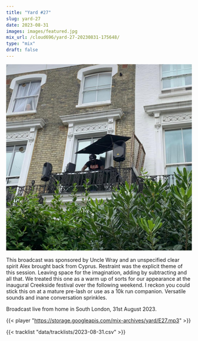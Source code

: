 ```yaml
---
title: "Yard #27"
slug: yard-27
date: 2023-08-31
images: images/featured.jpg
mix_url: /cloud696/yard-27-20230831-175648/
type: "mix"
draft: false
---
```


![artwork](images/featured.jpg)

This broadcast was sponsored by Uncle Wray and an unspecified clear spirit Alex brought back from Cyprus. Restraint was the explicit theme of this session. Leaving space for the imagination, adding by subtracting and all that. We treated this one as a warm up of sorts for our appearance at the inaugural Creekside festival over the following weekend. I reckon you could stick this on at a mature pre-lash or use as a 10k run companion. Versatile sounds and inane conversation sprinkles.

Broadcast live from home in South London, 31st August 2023.

{{< player "https://storage.googleapis.com/mix-archives/yard/E27.mp3" >}}

{{< tracklist "data/tracklists/2023-08-31.csv" >}}
